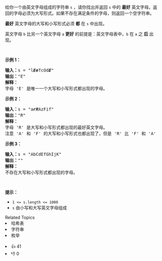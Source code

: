 <p>给你一个由英文字母组成的字符串 <code>s</code> ，请你找出并返回 <code>s</code> 中的 <strong>最好</strong> 英文字母。返回的字母必须为大写形式。如果不存在满足条件的字母，则返回一个空字符串。</p>

<p><strong>最好</strong> 英文字母的大写和小写形式必须 <strong>都</strong> 在 <code>s</code> 中出现。</p>

<p>英文字母 <code>b</code> 比另一个英文字母&nbsp;<code>a</code>&nbsp;<strong>更好</strong> 的前提是：英文字母表中，<code>b</code> 在 <code>a</code> 之 <strong>后</strong> 出现。</p>

<p>&nbsp;</p>

<p><strong>示例 1：</strong></p>

<pre>
<strong>输入：</strong>s = "l<em><strong>Ee</strong></em>TcOd<em><strong>E</strong></em>"
<strong>输出：</strong>"E"
<strong>解释：</strong>
字母 'E' 是唯一一个大写和小写形式都出现的字母。</pre>

<p><strong>示例 2：</strong></p>

<pre>
<strong>输入：</strong>s = "a<em><strong>rR</strong></em>AzFif"
<strong>输出：</strong>"R"
<strong>解释：</strong>
字母 'R' 是大写和小写形式都出现的最好英文字母。
注意 'A' 和 'F' 的大写和小写形式也都出现了，但是 'R' 比 'F' 和 'A' 更好。
</pre>

<p><strong>示例 3：</strong></p>

<pre>
<strong>输入：</strong>s = "AbCdEfGhIjK"
<strong>输出：</strong>""
<strong>解释：</strong>
不存在大写和小写形式都出现的字母。
</pre>

<p>&nbsp;</p>

<p><strong>提示：</strong></p>

<ul> 
 <li><code>1 &lt;= s.length &lt;= 1000</code></li> 
 <li><code>s</code> 由小写和大写英文字母组成</li> 
</ul>

<div><div>Related Topics</div><div><li>哈希表</li><li>字符串</li><li>枚举</li></div></div><br><div><li>👍 41</li><li>👎 0</li></div>